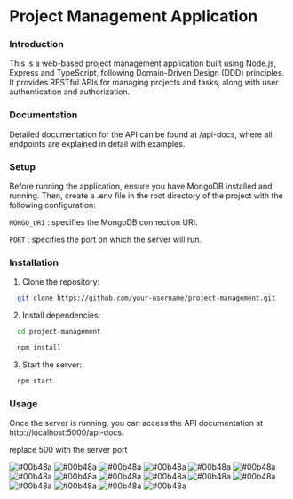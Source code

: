 
# Project Management Application
### Introduction
This is a web-based project management application built using Node.js, Express and TypeScript, following Domain-Driven Design (DDD) principles. It provides RESTful APIs for managing projects and tasks, along with user authentication and authorization.

### Documentation
Detailed documentation for the API can be found at /api-docs, where all endpoints are explained in detail with examples.

### Setup
Before running the application, ensure you have MongoDB installed and running. Then, create a .env file in the root directory of the project with the following configuration:

`MONGO_URI` : specifies the MongoDB connection URI.

`PORT` : specifies the port on which the server will run.

### Installation
1. Clone the repository:
```bash
  git clone https://github.com/your-username/project-management.git
```

2. Install dependencies:
```bash
  cd project-management
```
```bash
  npm install
```

3. Start the server:
```bash
  npm start
```

### Usage
Once the server is running, you can access the API documentation at http://localhost:5000/api-docs.

replace 500 with the server port

![#00b48a](https://via.placeholder.com/10/00b48a?text=+) 
![#00b48a](https://via.placeholder.com/10/00b48a?text=+) 
![#00b48a](https://via.placeholder.com/10/00b48a?text=+) 
![#00b48a](https://via.placeholder.com/10/00b48a?text=+) 
![#00b48a](https://via.placeholder.com/10/00b48a?text=+) 
![#00b48a](https://via.placeholder.com/10/00b48a?text=+) 
![#00b48a](https://via.placeholder.com/10/00b48a?text=+) 
![#00b48a](https://via.placeholder.com/10/00b48a?text=+) 
![#00b48a](https://via.placeholder.com/10/00b48a?text=+) 
![#00b48a](https://via.placeholder.com/10/00b48a?text=+) 
![#00b48a](https://via.placeholder.com/10/00b48a?text=+) 
![#00b48a](https://via.placeholder.com/10/00b48a?text=+) 
![#00b48a](https://via.placeholder.com/10/00b48a?text=+) 
![#00b48a](https://via.placeholder.com/10/00b48a?text=+) 
![#00b48a](https://via.placeholder.com/10/00b48a?text=+) 
![#00b48a](https://via.placeholder.com/10/00b48a?text=+) 